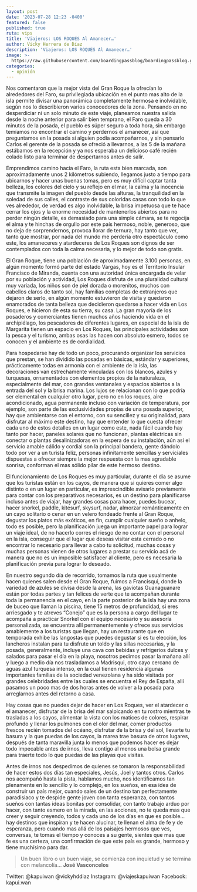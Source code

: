 ```yaml
---
layout: post
date: '2023-07-28 12:23 -0400'
featured: false
published: true
ruta: vips
title: 'Viajeros: LOS ROQUES Al Amanecer…'
author: Vicky Herrera de Díaz
description: 'Viajeros: LOS ROQUES Al Amanecer…'
image: >-
  https://raw.githubusercontent.com/boardingpassblog/boardingpassblog.github.io/main/assets/images/Los-roques-aerea.jpg
categories:
  - opinión
---
```

Nos comentaron que la mejor vista del Gran Roque la ofrecían lo alrededores del Faro, su privilegiada ubicación en el punto mas alto de la isla permite divisar una panorámica completamente hermosa e inolvidable, según nos lo describieron varios conocedores de la zona. Pensando en no desperdiciar ni un solo minuto de este viaje, planeamos nuestra salida desde la noche anterior para salir bien temprano, el Faro queda a 30 minutos de la posada, el pueblo es súper seguro a toda hora, sin embargo temíamos no encontrar el camino y perdernos el amanecer, así que preguntamos en la posada si alguien podía acompañarnos, y sin pensarlo Carlos el gerente de la posada se ofreció a llevarnos, a las 5 de la mañana estábamos en la recepción y ya nos esperaba un delicioso café recién colado  listo para terminar de despertarnos antes de salir.

Emprendimos camino hacia el Faro, la ruta esta bien marcada, son aproximadamente unos 2 kilómetros subiendo, llegamos justo a tiempo para ubicarnos y hacer unas buenas tomas, pero es muy difícil captar tanta belleza, los colores del cielo y su reflejo en el mar, la calma y la inocencia que transmite la imagen del pueblo desde las alturas, la tranquilidad en la soledad de sus calles, el contraste de sus coloridas casas con todo lo que ves alrededor, de verdad es algo inolvidable, la brisa impetuosa que te hace cerrar los ojos y la enorme necesidad de mantenerlos abiertos para no perder ningún detalle, es demasiado para una simple cámara, se te regocija el alma y te hinchas de orgullo por este país hermoso, noble, generoso, que no deja de sorprendernos, provoca llorar de ternura, hay tanto que ver, tanto que mostrar, por nada del mundo me perdería otro espectáculo como este, los amaneceres y atardeceres de Los Roques son dignos de ser contemplados con toda la calma necesaria, y lo mejor de todo son gratis.

El Gran Roque, tiene una población de aproximadamente 3.100 personas, en algún momento formó parte del estado Vargas, hoy es el Territorio Insular Francisco de Miranda, cuenta con una autoridad única encargada de velar por su población y actividad, Los Roques disfruta de una pluralidad cultural muy variada, los niños son de piel dorada o morenitos, muchos con cabellos claros de tanto sol, hay familias completas de extranjeros que dejaron de serlo, en algún momento estuvieron de visita y quedaron enamorados de tanta belleza que decidieron quedarse a hacer vida en Los Roques, e hicieron de esta su tierra, su casa. La gran mayoría de los posaderos y comerciantes tienen muchos años haciendo vida en el archipiélago, los pescadores de diferentes lugares, en especial de la isla de Margarita tienen un espacio en Los Roques, las principales actividades son la pesca y el turismo, ambas osas las hacen con absoluto esmero, todos se conocen y el ambiente es de cordialidad.

Para hospedarse hay de todo un poco, procurando organizar los servicios que prestan, se han dividido las posadas en básicas, estándar y superiores, prácticamente todas en armonía con el ambiente de la isla, las decoraciones van estrechamente vinculadas con los blancos,  azules y turquesas, ornamentados con elementos propios de la naturaleza, especialmente  del mar, con grandes ventanales y espacios abiertos a la entrada del sol y la brisa marina. Los lujos se relacionan con lo que podría ser elemental en cualquier otro lugar, pero no en los roques, aire acondicionado, agua permanente incluso con variación de temperatura, por ejemplo, son parte de las exclusividades propias de una posada superior,  hay que ambientarse con el entorno, con su sencillez y su originalidad, para disfrutar al máximo este destino, hay que entender lo que cuesta ofrecer cada uno de estos detalles en un lugar como este, nada fácil cuando hay tanto por hacer, paneles solares que no funcionan, plantas eléctricas sin conectar o plantas desalinizadoras en la espera de su instalación, aún así el servicio amable cálido y cordial son la principal bandera, gente dándolo todo por ver a un turista feliz, personas infinitamente sencillas y serviciales dispuestas a ofrecer siempre la mejor respuesta con la mas agradable sonrisa, conforman el mas sólido pilar de este hermoso destino.

El funcionamiento de Los Roques es muy particular, durante el día se asume que los turistas están en los cayos, de manera que si quieres comer algo distinto o en un lugar en particular, es imprescindible avisarlo previamente para contar con los preparativos necesarios, es un destino para planificarse incluso antes de viajar, hay grandes cosas para hacer, puedes bucear, hacer snorkel, paddle, kitesurf, skysurf, nadar, almorzar románticamente en un cayo solitario o cenar en un velero fondeado frente al Gran Roque, degustar los platos más exóticos, en fin, cumplir cualquier sueño o anhelo, todo es posible, pero la planificación juega un importante papel para lograr un viaje ideal, de no hacerlo corres el riesgo de no contar con el personal en la isla, conseguir que el lugar que deseas visitar esta cerrado o no encontrar lo necesario para llevar a cabo tu solicitud, muchas cosas y muchas personas vienen de otros lugares a prestar su servicio acá de manera que no es un imposible satisfacer al cliente, pero es necesaria la planificación previa para lograr lo deseado.

En nuestro segundo día de recorrido, tomamos la ruta que usualmente hacen quienes salen desde el Gran Roque, fuimos a Francisqui, donde la variedad de azules se divisa desde la arena, las gaviotas Guanaguanare están por todas partes y tan felices de verte que te acompañan durante toda la permanencia en el cayo, en la parte posterior de la isla hay una zona de buceo que llaman la piscina, tiene 15 metros de profundidad, si eres arriesgado y te atreves “Conejo” que es la persona a cargo del lugar te acompaña a practicar Snorkel con el equipo necesario y su asesoría personalizada, se encuentra allí permanentemente y ofrece sus servicios amablemente a los turistas que llegan, hay un restaurante que en temporada exhibe las langostas que puedes degustar si es tu elección, los lancheros instalan para tu disfrute un toldo y las sillas necesarias, y la posada, generalmente,  incluye una cava con bebidas y refrigerios dulces y salados para pasar el día en la playa, nosotros pedimos pasar la mañana allí y luego a medio día nos trasladamos a Madrisqui, otro cayo cercano de aguas azul turquesa intenso, en la cual tienen residencia algunas importantes familias de la sociedad venezolana y ha sido visitada por grandes celebridades entre las cuales se encuentra el Rey de España, allí pasamos un poco mas de dos horas antes de volver a la posada para arreglarnos antes del retorno a casa.

Hay cosas que no puedes dejar de hacer en Los Roques, ver el atardecer o el amanecer, disfrutar de la brisa del mar salpicando en tu rostro mientras te trasladas a los cayos, alimentar la vista con los matices de colores, respirar profundo y llenar los pulmones con el olor del mar, comer productos frescos recién tomados del océano, disfrutar de la brisa y del sol, llevarte tu basura y la que puedas de los cayos, la marea trae basura de otros lugares, después de tanta maravilla junta lo menos que podemos hacer es dejar todo impecable antes de irnos, lleva contigo al menos una bolsa grande para traerte todo lo que puedas de las playas que visitas.

Antes de irnos nos despedimos de quienes se tomaron la responsabilidad de hacer estos dos días tan especiales, Jesús, Joel y tantos otros. Carlos nos acompañó hasta la pista, hablamos mucho, nos identificamos tan plenamente en lo sencillo y lo complejo, en los sueños, en esa idea de construir un país mejor, cuando sales de un destino tan perfectamente paradisiaco y te despide gente joven con tanta esperanza, con tantos sueños con tantas ideas bonitas por consolidar, con tanto trabajo arduo por hacer, con tanto esmero en la mirada, en las acciones, no te queda mas que creer y seguir creyendo, todos y cada uno de los días en que es posible… hay destinos que inspiran y te hacen alucinar, te llenan el alma de fe y de esperanza, pero cuando mas allá de los paisajes hermosos que ves, conversas, te tomas el tiempo y  conoces a su gente, sientes que mas que fe es una certeza, una confirmación de que este país es grande, hermoso y tiene muchísimo para dar.

> Un buen libro o un buen viaje, se comienza con inquietud y se termina con melancolía… **José Vasconcelos**

Twitter:	@kapuiwan
			@vickyhddiaz
Instagram: @viajeskapuiwan
Facebook:   kapui.wan